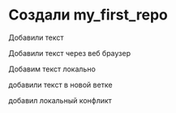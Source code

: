 # Создали my_first_repo

Добавили текст 

Добавили текст через веб браузер

Добавим текст локально

добавили текст в новой ветке 


добавил локальный конфликт

